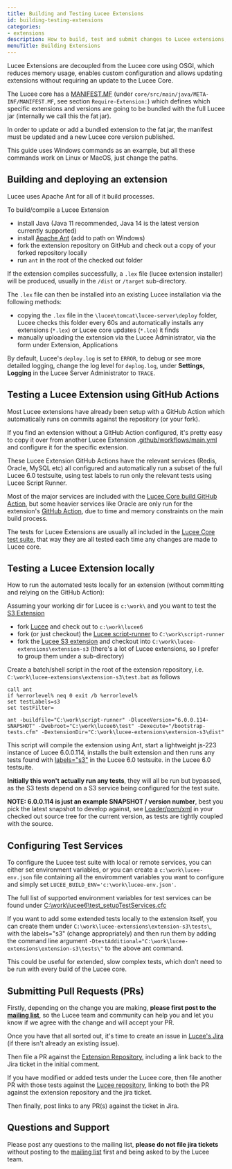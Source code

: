 ```yaml
---
title: Building and Testing Lucee Extensions
id: building-testing-extensions
categories:
- extensions
description: How to build, test and submit changes to Lucee extensions, using Ant, GitHub and Lucee script-runner
menuTitle: Building Extensions
---
```


Lucee Extensions are decoupled from the Lucee core using OSGI, which reduces memory usage, enables custom configuration and allows updating extensions without requiring an update to the Lucee Core.

The Lucee core has a [MANIFEST.MF](https://github.com/lucee/Lucee/blob/6.0/core/src/main/java/META-INF/MANIFEST.MF) (under `core/src/main/java/META-INF/MANIFEST.MF`, see section `Require-Extension:`) which defines which specific extensions and versions are going to be bundled with the full Lucee jar (internally we call this the fat jar).

In order to update or add a bundled extension to the fat jar, the manifest must be updated and a new Lucee core version published.

This guide uses Windows commands as an example, but all these commands work on Linux or MacOS, just change the paths.

## Building and deploying an extension

Lucee uses Apache Ant for all of it build processes.

To build/compile a Lucee Extension

- install Java (Java 11 recommended, Java 14 is the latest version currently supported)
- install [Apache Ant](https://ant.apache.org/) (add to path on Windows)
- fork the extension repository on GitHub and check out a copy of your forked repository locally
- run `ant` in the root of the checked out folder

If the extension compiles successfully, a `.lex` file (lucee extension installer) will be produced, usually in the `/dist` or `/target` sub-directory.

The `.lex` file can then be installed into an existing Lucee installation via the following methods:

- copying the `.lex` file in the `\lucee\tomcat\lucee-server\deploy` folder, Lucee checks this folder every 60s and automatically installs any extensions (`*.lex`) or Lucee core updates (`*.lco`) it finds
- manually uploading the extension via the Lucee Administrator, via the form under Extension, Applications

By default, Lucee's `deploy.log` is set to `ERROR`, to debug or see more detailed logging, change the log level for `deplog.log`, under **Settings, Logging** in the Lucee Server Administrator to `TRACE`.

## Testing a Lucee Extension using GitHub Actions

Most Lucee extensions have already been setup with a GitHub Action which automatically runs on commits against the repository (or your fork).

If you find an extension without a GitHub Action configured, it's pretty easy to copy it over from another Lucee Extension [.github/workflows/main.yml](https://github.com/lucee/extension-s3/blob/master/.github/workflows/main.yml) and configure it for the specific extension.

These Lucee Extension GitHub Actions have the relevant services (Redis, Oracle, MySQL etc) all configured and automatically run a subset of the full Lucee 6.0 testsuite, using test labels to run only the relevant tests using Lucee Script Runner.

Most of the major services are included with the [Lucee Core build GitHub Action](https://github.com/lucee/Lucee/blob/6.0/.github/workflows/main.yml), but some heavier services like Oracle are only run for the extension's [GitHub Action](https://github.com/lucee/extension-jdbc-oracle/blob/master/.github/workflows/main.yml), due to time and memory constraints on the main build process.

The tests for Lucee Extensions are usually all included in the [Lucee Core test suite](https://github.com/lucee/Lucee/tree/6.0/test), that way they are all tested each time any changes are made to Lucee core.

## Testing a Lucee Extension locally

How to run the automated tests locally for an extension (without committing and relying on the GitHub Action):

Assuming your working dir for Lucee is `c:\work\` and you want to test the [S3 Extension](https://github.com/lucee/extension-s3)

- fork [Lucee](https://github.com/lucee/Lucee) and check out to `c:\work\lucee6`
- fork (or just checkout) the [Lucee script-runner](https://github.com/lucee/script-runner) to `C:\work\script-runner`
- fork the [Lucee S3 extension](https://github.com/lucee/extension-s3) and checkout into `C:\work\lucee-extensions\extension-s3` (there's a lot of Lucee extensions, so I prefer to group them under a sub-directory)

Create a batch/shell script in the root of the extension repository, i.e. `C:\work\lucee-extensions\extension-s3\test.bat` as follows

```
call ant
if %errorlevel% neq 0 exit /b %errorlevel%
set testLabels=s3
set testFilter=

ant -buildfile="C:\work\script-runner" -DluceeVersion="6.0.0.114-SNAPSHOT" -Dwebroot="C:\work\lucee6\test" -Dexecute="/bootstrap-tests.cfm" -DextensionDir="C:\work\lucee-extensions\extension-s3\dist"
```

This script will compile the extension using Ant, start a lightweight js-223 instance of Lucee 6.0.0.114, installs the built extension and then runs any tests found with [labels="s3"](https://github.com/lucee/Lucee/blob/6.0/test/extension/S3.cfc#L19) in the Lucee 6.0 testsuite. in the Lucee 6.0 testsuite.

**Initially this won't actually run any tests**, they will all be run but bypassed, as the S3 tests depend on a S3 service being configured for the test suite.

**NOTE: 6.0.0.114 is just an example SNAPSHOT / version number**, best you pick the latest snapshot to develop against, see [Loader/pom/xml](https://github.com/lucee/Lucee/blob/6.0/loader/pom.xml) in your checked out source tree for the current version, as tests are tightly coupled with the source.

## Configuring Test Services

To configure the Lucee test suite with local or remote services, you can either set environment variables, or you can create a `c:\work\lucee-env.json` file containing all the enviromment variables you want to configure and simply set `LUCEE_BUILD_ENV='c:\work\lucee-env.json'`.

The full list of supported environment variables for test services can be found under [C:\work\lucee6\test\_setupTestServices.cfc](https://github.com/lucee/Lucee/blob/6.0/test/_setupTestServices.cfc)

If you want to add some extended tests locally to the extension itself, you can create them under `C:\work\lucee-extensions\extension-s3\tests\`, with the labels="s3" (change appropriately) and then run them by adding the command line argument `-DtestAdditional="C:\work\lucee-extensions\extension-s3\tests\"` to the above ant command.

This could be useful for extended, slow complex tests, which don't need to be run with every build of the Lucee core.

## Submitting Pull Requests (PRs)

Firstly, depending on the change you are making, **please first post to the [mailing list](https://dev.lucee.org/)**, so the Lucee team and community can help you and let you know if we agree with the change and will accept your PR.

Once you have that all sorted out, it's time to create an issue in [Lucee's Jira](https://luceeserver.atlassian.net/projects/LDEV/summary) (if there isn't already an existing issue).

Then file a PR against the [Extension Repository](https://github.com/lucee/extension-s3/pulls), including a link back to the Jira ticket in the initial comment.

If you have modified or added tests under the Lucee core, then file another PR with those tests against the [Lucee repository](https://github.com/lucee/Lucee/pulls), linking to both the PR against the extension repository and the jira ticket.

Then finally, post links to any PR(s) against the ticket in Jira.

## Questions and Support

Please post any questions to the mailing list, **please do not file jira tickets** without posting to the [mailing list](https://dev.lucee.org/) first and being asked to by the Lucee team.
